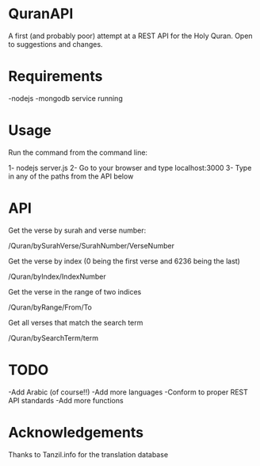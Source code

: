 QuranAPI
============

A first (and probably poor) attempt at a REST API for the Holy Quran. Open to suggestions and changes.

Requirements
=================

-nodejs
-mongodb service running

Usage
===================
Run the command from the command line:

1- nodejs server.js
2- Go to your browser and type localhost:3000
3- Type in any of the paths from the API below


API
===============================

Get the verse by surah and verse number:

/Quran/bySurahVerse/SurahNumber/VerseNumber   

Get the verse by index (0 being the first verse and 6236 being the last)

/Quran/byIndex/IndexNumber

Get the verse in the range of two indices

/Quran/byRange/From/To

Get all verses that match the search term

/Quran/bySearchTerm/term


TODO
=================================

-Add Arabic (of course!!)
-Add more languages
-Conform to proper REST API standards
-Add more functions


Acknowledgements
===============================

Thanks to Tanzil.info for the translation database

